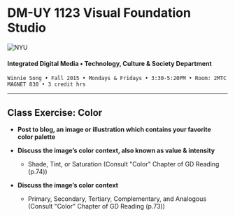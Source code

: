 # DM-UY 1123 Visual Foundation Studio

![NYU](http://ws2.polishedsolid.com/de/nyu_soe_logo.png)
#### Integrated Digital Media • Technology, Culture & Society Department

    Winnie Song • Fall 2015 • Mondays & Fridays • 3:30-5:20PM • Room: 2MTC MAGNET 830 • 3 credit hrs

---

## Class Exercise: Color

* **Post to blog, an image or illustration which contains your favorite color palette**

* **Discuss the image’s color context, also known as value & intensity**
  * Shade, Tint, or Saturation (Consult "Color" Chapter of GD Reading (p.74))

* **Discuss the image’s color context**
  * Primary, Secondary, Tertiary, Complementary, and Analogous (Consult "Color" Chapter of GD Reading (p.73))

